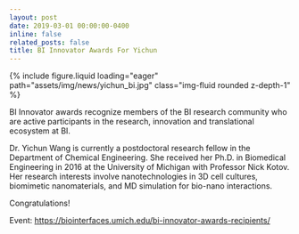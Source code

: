 ```yaml
---
layout: post
date: 2019-03-01 00:00:00-0400
inline: false
related_posts: false
title: BI Innovator Awards For Yichun
---
```


<div class="row mt-4 justify-content-center">
    <div class="col-sm-12 col-md-6">
        {% include figure.liquid loading="eager" path="assets/img/news/yichun_bi.jpg" class="img-fluid rounded z-depth-1" %}
    </div>
</div>

BI Innovator awards recognize members of the BI research community who are active participants in the research, innovation and translational ecosystem at BI.

Dr. Yichun Wang is currently a postdoctoral research fellow in the Department of Chemical Engineering. She received her Ph.D. in Biomedical Engineering in 2016 at the University of Michigan with Professor Nick Kotov. Her research interests involve nanotechnologies in 3D cell cultures, biomimetic nanomaterials, and MD simulation for bio-nano interactions.

Congratulations!

Event: <https://biointerfaces.umich.edu/bi-innovator-awards-recipients/>